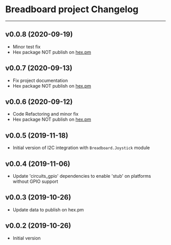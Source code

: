 # Breadboard project Changelog

___
## v0.0.8 (2020-09-19)
* Minor test fix
* Hex package NOT publish on [hex.pm](https://hex.pm)

## v0.0.7 (2020-09-13)
* Fix project documentation
* Hex package NOT publish on [hex.pm](https://hex.pm)

## v0.0.6 (2020-09-12)
* Code Refactoring and minor fix
* Hex package NOT publish on [hex.pm](https://hex.pm)

## v0.0.5 (2019-11-18)
* Initial version of I2C integration with `Breadboard.Joystick` module

## v0.0.4 (2019-11-06)
* Update 'circuits_gpio' dependencies to enable 'stub' on platforms without GPIO support

## v0.0.3 (2019-10-26)
* Update data to publish on hex.pm

## v0.0.2 (2019-10-26)
* Initial version
